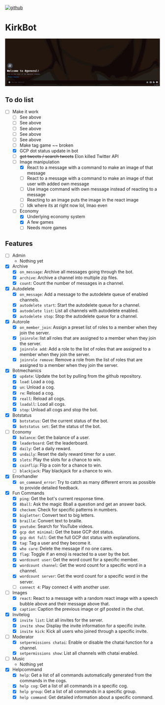 [![github](https://img.shields.io/github/stars/freeCodeCamp/freeCodeCamp.svg)]()

# KirkBot
![](KirkBot_describes_itself.gif)

## To do list
- [ ] Make it work
    - [ ] See above
    - [ ] See above
    - [ ] See above
    - [ ] See above
    - [ ] See above
    - [ ] Make tag game ~~ broken
    - [x] GCP dot status update in bot
    - [ ] ~~get tweets / search tweets~~ Elon killed Twitter API
    - [ ] Image manipulation
        - [x] React to a message with a command to make an image of that message
        - [ ] React to a message with a command to make an image of that user with added own message
        - [ ] Use image command with own message instead of reacting to a message
        - [ ] Reacting to an image puts the image in the react image
        - [ ] Idk where its at right now lol, lmao even
    - [ ] Economy
        - [x] Underlying economy system
        - [x] A few games
        - [ ] Needs more games

## Features
- [ ] Admin
    - Nothing yet
- [x] Archive
    - [x] `on_message`: Archive all messages going through the bot.
    - [x] `archive`: Archive a channel into multiple zip files.
    - [x] `count`: Count the number of messages in a channel.
- [x] Autodelete
    - [x] `on_message`: Add a message to the autodelete queue of enabled channels.
    - [x] `autodelete start`: Start the autodelete queue for a channel.
    - [x] `autodelete list`: List all channels with autodelete enabled.
    - [x] `autodelete stop`: Stop the autodelete queue for a channel.
- [x] Autorole
    - [x] `on_member_join`: Assign a preset list of roles to a member when they join the server.
    - [x] `joinrole`: list all roles that are assigned to a member when they join the server.
    - [x] `joinrole add`: Add a role to the list of roles that are assigned to a member when they join the server.
    - [x] `joinrole remove`: Remove a role from the list of roles that are assigned to a member when they join the server.
- [x] Botmechanics
    - [x] `update`: Update the bot by pulling from the github repository.
    - [x] `load`: Load a cog.
    - [x] `un`: Unload a cog.
    - [x] `re`: Reload a cog.
    - [x] `reall`: Reload all cogs.
    - [x] `loadall`: Load all cogs.
    - [x] `stop`: Unload all cogs and stop the bot.
- [x] Botstatus
    - [x] `botstatus`: Get the current status of the bot.
    - [x] `botstatus set`: Set the status of the bot.
- [ ] Economy
    - [x] `balance`: Get the balance of a user.
    - [x] `leaderboard`: Get the leaderboard.
    - [x] `daily`: Get a daily reward.
    - [x] `undaily`: Reset the daily reward timer for a user. 
    - [x] `slots`: Play the slots for a chance to win.
    - [x] `coinflip`: Flip a coin for a chance to win.
    - [ ] `blackjack`: Play blackjack for a chance to win.
- [x] Errorhandler
    - [x] `on_command_error`: Try to catch as many different errors as possible to provide detailed feedback.
- [x] Fun Commands
    - [x] `ping`: Get the bot's current response time.
    - [x] `8ball`: Ask the magic 8ball a question and get an answer back.
    - [x] `checkem`: Check for specific patterns in numbers.
    - [x] `bigletter`: Convert text to big letters.
    - [x] `braille`: Convert text to braille.
    - [x] `youtube`: Search for YouTube videos.
    - [x] `gcp dot minimal`: Get the base GCP dot status.
    - [x] `gcp dot full`: Get the full GCP dot status with explanations.
    - [x] `tag`: Tag a user and they become it.
    - [x] `who care`: Delete the message if no one cares.
    - [x] `flag`: Toggle if an emoji is reacted to a user by the bot.
    - [x] `wordcount user`: Get the word count for a specific member.
    - [x] `wordcount channel`: Get the word count for a specific word in a channel.
    - [x] `wordcount server`: Get the word count for a specific word in the server.
    - [ ] `connect 4`: Play connect 4 with another user.
- [ ] Images
    - [x] `react`: React to a message with a random react image with a speech bubble above and their message above that.
    - [x] `caption`: Caption the previous image or gif posted in the chat.
- [x] Invitelog
    -[x] `invite list`: List all invites for the server.
    -[x] `invite show`: Display the invite information for a specific invite.
    -[x] `invite kick`: Kick all users who joined through a specific invite.
- [ ] Moderator
    - [x] `setpermissions chatai`: Enable or disable the chatai function for a channel.
    - [x] `setpermissions show`: List all channels with chatai enabled.
- [ ] Music
    - Nothing yet
- [x] Helpcommand
    - [x] `help`: Get a list of all commands automatically generated from the commands in the cogs.
    - [x] `help cog`: Get a list of all commands in a specific cog.
    - [x] `help group`: Get a list of all commands in a specific group.
    - [x] `help command`: Get detailed information about a specific command.